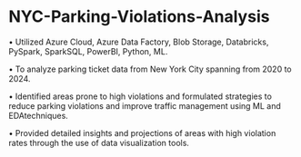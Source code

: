 # NYC-Parking-Violations-Analysis

• Utilized Azure Cloud, Azure Data Factory, Blob Storage, Databricks, PySpark, SparkSQL, PowerBI, Python,
ML.

• To analyze parking ticket data from New York City spanning from 2020 to 2024.

• Identified areas prone to high violations and formulated strategies to reduce parking violations and
improve traffic management using ML and EDAtechniques.

• Provided detailed insights and projections of areas with high violation rates through the use of data
visualization tools.
